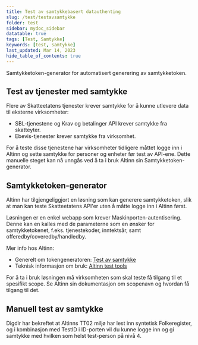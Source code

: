 ```yaml
---
title: Test av samtykkebasert datauthenting
slug: /test/testavsamtykke
folder: test
sidebar: mydoc_sidebar
datatable: true
tags: [Test, Samtykke]
keywords: [test, samtykke]
last_updated: Mar 14, 2023
hide_table_of_contents: true
---
```

<summary>Samtykketoken-generator for automatisert generering av samtykketoken.</summary>

## Test av tjenester med samtykke

Flere av Skatteetatens tjenester krever samtykke for å kunne utlevere data til eksterne virksomheter:

- SBL-tjenestene og Krav og betalinger API krever samtykke fra skatteyter.
- Ebevis-tjenester krever samtykke fra virksomhet.

For å teste disse tjenestene har virksomheter tidligere måttet logge inn i Altinn og sette samtykke for personer og enheter før test av API-ene. Dette manuelle steget kan nå unngås ved å ta i bruk Altinn sin Samtykketoken-generator.

## Samtykketoken-generator

Altinn har tilgjengeliggjort en løsning som kan generere samtykketoken, slik at man kan teste Skatteetatens API'er uten å måtte logge inn i Altinn først.

Løsningen er en enkel webapp som krever Maskinporten-autentisering. Denne kan en kalles med de parameterne som en ønsker for samtykketokenet, f.eks. tjenestekoder, inntektsår, samt offeredby/coveredby/handledby.

Mer info hos Altinn:

- Generelt om tokengeneratoren: [Test av samtykke](https://altinn.github.io/docs/api/rest/kom-i-gang/tokengenerator/)
- Teknisk informasjon om bruk: [Altinn test tools](https://github.com/Altinn/AltinnTestTools#consent-tokens)

For å ta i bruk løsningen må virksomheten som skal teste få tilgang til et spesifikt scope. Se Altinn sin dokumentasjon om scopenavn og hvordan få tilgang til det.

## Manuell test av samtykke

Digdir har bekreftet at Altinns TT02 miljø har lest inn syntetisk Folkeregister, og i kombinasjon med TestID i ID-porten vil du kunne logge inn og gi samtykke med hvilken som helst test-person på nivå 4.
